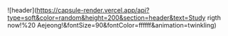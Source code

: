 ![header](https://capsule-render.vercel.app/api?type=soft&color=random&height=200&section=header&text=Study rigth now!%20 Aejeong!&fontSize=90&fontColor=ffffff&animation=twinkling)
